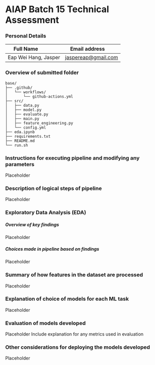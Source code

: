 # AIAP Batch 15 Technical Assessment
### Personal Details
| Full Name            | Email address       |
| ---------------------| ------------------- |
| Eap Wei Hang, Jasper | jaspereap@gmail.com |

### Overview of submitted folder
```
base/
├── .github/
│   └── workflows/
│       └── github-actions.yml
├── src/
│   ├── data.py
│   ├── model.py
│   ├── evaluate.py
│   ├── main.py
│   ├── feature_engineering.py
│   └── config.yml
├── eda.ipynb
├── requirements.txt
├── README.md
└── run.sh
```

### Instructions for executing pipeline and modifying any parameters
Placeholder

### Description of logical steps of pipeline
Placeholder

### Exploratory Data Analysis (EDA)
##### Overview of key findings
Placeholder
##### Choices made in pipeline based on findings
Placeholder

### Summary of how features in the dataset are processed
Placeholder

### Explanation of choice of models for each ML task
Placeholder

### Evaluation of models developed
Placeholder
Include explanation for any metrics used in evaluation

### Other considerations for deploying the models developed
Placeholder